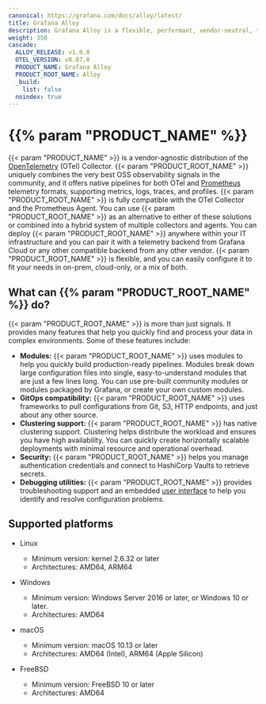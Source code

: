 ```yaml
---
canonical: https://grafana.com/docs/alloy/latest/
title: Grafana Alloy
description: Grafana Alloy is a flexible, performant, vendor-neutral, telemetry collector
weight: 350
cascade:
  ALLOY_RELEASE: v1.0.0
  OTEL_VERSION: v0.87.0
  PRODUCT_NAME: Grafana Alloy
  PRODUCT_ROOT_NAME: Alloy
  _build:
    list: false
  noindex: true
---
```


# {{% param "PRODUCT_NAME" %}}

{{< param "PRODUCT_NAME" >}} is a vendor-agnostic distribution of the [OpenTelemetry][] (OTel) Collector.
{{< param "PRODUCT_ROOT_NAME" >}} uniquely combines the very best OSS observability signals in the community, and it offers native pipelines for both OTel and [Prometheus][] telemetry formats, supporting metrics, logs, traces, and profiles.
{{< param "PRODUCT_ROOT_NAME" >}} is fully compatible with the OTel Collector and the Prometheus Agent.
You can use {{< param "PRODUCT_ROOT_NAME" >}} as an alternative to either of these solutions or combined into a hybrid system of multiple collectors and agents.
You can deploy {{< param "PRODUCT_ROOT_NAME" >}} anywhere within your IT infrastructure and you can pair it with a telemetry backend from Grafana Cloud or any other compatible backend from any other vendor.
{{< param "PRODUCT_ROOT_NAME" >}} is flexible, and you can easily configure it to fit your needs in on-prem, cloud-only, or a mix of both.

## What can {{% param "PRODUCT_ROOT_NAME" %}} do?

{{< param "PRODUCT_ROOT_NAME" >}} is more than just signals. It provides many features that help you quickly find and process your data in complex environments.
Some of these features include:

* **Modules:** {{< param "PRODUCT_ROOT_NAME" >}} uses modules to help you quickly build production-ready pipelines.
  Modules break down large configuration files into single, easy-to-understand modules that are just a few lines long.
  You can use pre-built community modules or modules packaged by Grafana, or create your own custom modules.
* **GitOps compatibility:** {{< param "PRODUCT_ROOT_NAME" >}} uses frameworks to pull configurations from Git, S3, HTTP endpoints, and just about any other source.
* **Clustering support:** {{< param "PRODUCT_ROOT_NAME" >}} has native clustering support.
  Clustering helps distribute the workload and ensures you have high availability.
  You can quickly create horizontally scalable deployments with minimal resource and operational overhead.
* **Security:** {{< param "PRODUCT_ROOT_NAME" >}} helps you manage authentication credentials and connect to HashiCorp Vaults to retrieve secrets.
* **Debugging utilities:** {{< param "PRODUCT_ROOT_NAME" >}} provides troubleshooting support and an embedded [user interface][UI] to help you identify and resolve configuration problems.

## Supported platforms

* Linux

  * Minimum version: kernel 2.6.32 or later
  * Architectures: AMD64, ARM64

* Windows

  * Minimum version: Windows Server 2016 or later, or Windows 10 or later.
  * Architectures: AMD64

* macOS

  * Minimum version: macOS 10.13 or later
  * Architectures: AMD64 (Intel), ARM64 (Apple Silicon)

* FreeBSD

  * Minimum version: FreeBSD 10 or later
  * Architectures: AMD64

[OpenTelemetry]: https://opentelemetry.io/ecosystem/distributions/
[Prometheus]: https://prometheus.io
[Loki]: https://github.com/grafana/loki
[UI]: ./tasks/debug/#grafana-alloy-ui
